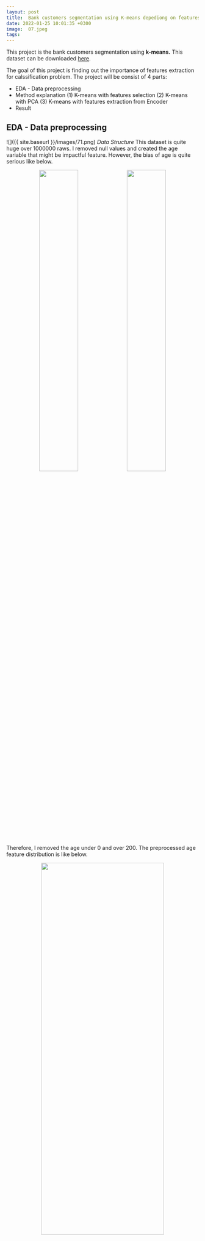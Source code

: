 ```yaml
---
layout: post
title:  Bank customers segmentation using K-means depediong on features
date: 2022-01-25 10:01:35 +0300
image:  07.jpeg
tags:   
---
```

This project is the bank customers segmentation using __k-means.__ This dataset can be downloaded <a href="[https://www.kaggle.com/datasets/tanishaj225/loancsv/code?datasetId=1198164](https://www.kaggle.com/datasets/shivamb/bank-customer-segmentation/data)">here</a>.

The goal of this project is finding out the importance of features extraction for calssification problem. The project will be consist of 4 parts:
* EDA - Data preprocessing 
* Method explanation
  (1) K-means with features selection
  (2) K-means with PCA
  (3) K-means with features extraction from Encoder
* Result


## EDA - Data preprocessing 
![]({{ site.baseurl }}/images/71.png)
*Data Structure*
This dataset is quite huge over 1000000 raws. I removed null values and created the age variable that might be impactful feature. However, the bias of age is quite serious like below.
<p align="center" width="100%"><img style="margin:0px 0 0px 0" src="{{ site.baseurl }}/images/72.png" align="center" width="45%">
<img style="margin:0px 0 0px 0" src="{{ site.baseurl }}/images/73.png" align="center" width="45%"></p>
Therefore, I removed the age under 0 and over 200. The preprocessed age feature distribution is like below.
<p align="center"><img src="{{ site.baseurl }}/images/74.png" width="80%" height="50%"></p>
Next, focus on the money variables! The bias is also heavy like the age.
<p align="center"><img src="{{ site.baseurl }}/images/75.png" width="100%" height="100%"></p>
It has to be normalised through log transformation.
<p align="center"><img src="{{ site.baseurl }}/images/76.png" width="100%" height="100%"></p>
Next, go through the locations! The location column has too many categories over 7500. I removed the categorical values that proportioned under 10%. In result, only 1000 locations left. After that, categorical columns like gender and location are converted to numerical values to apply K-means. I used the label encoder method. 
Find out the correlations between varialbes!
<p align="center"><img src="{{ site.baseurl }}/images/77.png" width="100%" height="100%"></p>
I discovered a bit strong relationship between the age and money column that log transformed. Before applying K-means, I made all features standardised and left only 100000 raws. Lastly, I checkd the bias of all features like below.
<p align="center"><img src="{{ site.baseurl }}/images/78.png" width="100%" height="100%"></p>
All columns are mostly normalised except the previous categorical variables. I removed the money variables that is not log transformed.


## K-means with features selection
I tried optimal K from K-means using the preprocessed dataset that includes all features such as TransactionDate, CustomerAge, CustAccountBalance_log, TransactionAmount (INR)_log, Gender, and Location. I set the parameters for K-means like "init":"k-means++", "max_iter":300, "random_state":0. To figure out the optimal K, I used the elbow method and checked the silhouette values like below.
<p align="center"><img src="{{ site.baseurl }}/images/79.png" width="100%" height="100%"></p>
From this, I got the optial K is 5. I visualised the area of silhouette coefficients depending on the number of clusters as I want to make sure that it's reasonable.
<p align="center"><img src="{{ site.baseurl }}/images/80.png" width="100%" height="100%"></p>
Even though the silhouette coefficients at K=4 is the biggest, the area of the silhouette coefficient in each cluster is mostly equal based on the average of silhouette score at K=5. 

From the correlation analysis, I found out a bit strong relationship between age and CustAccountBalance_log. Therefore, I visualised the clusters using 2 main features age and CustAccountBalance_log like the below. But it didn't look clearly classified.
<p align="center"><img src="{{ site.baseurl }}/images/81.png" width="100%" height="100%"></p>


## K-means with PCA
From the first experiment, I concluded it needed feature extraction. Based on the correlation analysis, I set the number of the main features to 3. I utilised PCA as features extraction. I tried optimal K from K-means using the preprocessed dataset that includes 3 principal features from PCA. 

The parameters for K-means like "init":"k-means++", "max_iter":300, "random_state":0
<p align="center"><img src="{{ site.baseurl }}/images/82.png" width="100%" height="100%"></p>
<p align="center"><img src="{{ site.baseurl }}/images/83.png" width="100%" height="100%"></p>
I visualised the clusters using 2 principal features from PCA like below. It looked more clear than the first experiment, but it was not still celarly classified.
<p align="center"><img src="{{ site.baseurl }}/images/84.png" width="100%" height="100%"></p>


## K-means with Encoder method
From the PCA, it needed more exact features extraction. The idea of this method is to use the encoder part of Autoencoder method. From the encoder, I got 2 main features. I utilised 2 hidden layers each size 4 and 2.

The parameters for K-means like "init":"k-means++", "max_iter":300, "random_state":0
<p align="center"><img src="{{ site.baseurl }}/images/85.png" width="100%" height="100%"></p>
<p align="center"><img src="{{ site.baseurl }}/images/86.png" width="100%" height="100%"></p>
I visualised the clusters using 2 main features from encoder like below. It was quite celarly classified like below.
<p align="center"><img src="{{ site.baseurl }}/images/87.png" width="100%" height="100%"></p>


## Conclusion
K-means is the one of the outperformed methods for classification. The most important thing is to set the K that affects the performace. From 3 experiments, I found out the importance of features extraction and the encoder was outperformed among them.





